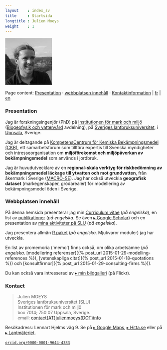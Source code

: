```yaml
---
layout    : index_sv
title     : Startsida
longtitle : Julien Moeys
weight    : 1
---
```


<img src="/assets/img/jmoeys-avatar-small.jpg" alt="Photo of Julien Moeys" class="right"/>

Page content: [Presentation](#presentation) &middot; 
[webbplatsen innehåll](#sitecontent) &middot; 
[Kontaktinformation](#contact) | 
<a href="/fr/" class="fr">fr</a> | 
<a href="/" class="en">en</a>

### Presentation   <a id="presentation"></a>

Jag är forskningsingenjör (PhD) på [Institutionen för mark och miljö][sluMark] 
([Biogeofysik och vattenvård][BGFVV] avdelning), på 
[Sveriges lantbruksuniversitet][SLU], i [Uppsala][], Sverige.

Jag är deltagande på [KompetensCentrum för Kemiska Bekämpningsmedel (CKB)][CKB], 
ett samarbetsforum som tillföra expertis till Svenska myndigheter 
och intresseorganisation om **miljöförekomst och miljöpåverkan av** 
**bekämpningsmedel** som används i jordbruk.

Jag är huvudutvecklare av en **regional-skala verktyg för riskbedömning** 
**av bekämpningsmedel läckage till ytvatten och mot grundvatten**, 
från åkermark i Sverige ([MACRO-SE][]). Jag har också utveckla 
**geografisk dataset** (markegenskaper, grödarealer) för modellering 
av bekämpningsmedel öden i Sverige.



### Webbplatsen innehåll   <a id="sitecontent"></a>

På denna hemsida presenterar jag min [Curriculum vitae](/CV/) 
(_på engelska_), en list av [publikationer](/Publications/) 
(_på engelska_. Se även [&#9656; Google Scholar][jmScholar]) och 
en presentation av [mina aktiviteter på SLU](/Activities/) 
(_på engelska_).

Jag presentera allmän [R paket](/Software/) (_på engelska_. 
Mjukvaror moduler) jag har utveckla.

<!-- You will (soon) find information on the [software](/Software/) 
I am developing (mostly R packages), and some technical notes in the 
[IT lab book](/ITLabBook/) section (mostly about Ubuntu server 
management). -->

En list av promemoria ('memo') finns också, om olika arbetsämne 
(_på engelska_. 
[modellering referenser]({% post_url 2015-01-29-modelling-references %}), 
[vetenskapliga citat]({% post_url 2015-01-18-quotations %}) och 
[konsultfirmor]({% post_url 2015-01-29-consulting-firms %})).

Du kan också vara intresserad av [&#9656; min bildgalleri][jmFlickr] 
(på Flickr).



### Kontact   <a id="contact"></a>

> Julien MOEYS   
> Sveriges lantbruksuniversitet (SLU)   
> Institutionen för mark och miljö   
> box 7014; 750 07 Uppsala, Sverige.   
> email: <a href="mailto:contact{AT}julienmoeys{DOT}info">contact&#123;AT&#125;julienmoeys&#123;DOT&#125;info</a>   

Besökadress: Lennart Hjelms väg 9. Se på [&#9656; Google Maps][gMapSLU], 
[&#9656; Hitta.se][hMapSLU] eller på [&#9656; Lantmäteriet][sluLM].

<a href="http://orcid.org/0000-0001-9644-4383" class="ORCID"><code>orcid.org/0000-0001-9644-4383</code></a>



<!-- List of links -->
                   
[SLU]:             http://www.slu.se/  "Sveriges lantbruksuniversitet (SLU)" 
[sluMark]:         http://www.slu.se/mark  "Institutionen för mark och miljö (SLU)"
[BGFVV]:           http://www.slu.se/sv/institutioner/mark-miljo/forskning/biogeofysik-och-vattenvard/  "Biogeofysik och vattenvård avdelning (SLU)" 
[Uppsala]:         http://sv.wikipedia.org/wiki/Uppsala  "Uppsala (Wikipedia)"
[CKB]:             http://www.slu.se/ckb "KompetensCentrum för Kemiska Bekämpningsmedel (CKB) (SLU)" 
[CKBRef]:          http://www.slu.se/en/collaborative-centres-and-projects/centre-for-chemical-pesticides-ckb1/about-us/reference-group/  "CKB Referensgrupp (SLU)" 
[MACRO-SE]:        http://www.slu.se/sv/centrumbildningar-och-projekt/kompetenscentrum-for-kemiska-bekampningsmedel/verksamhetsomraden/modeller/macro-se/  "MACRO-SE modell (SLU)" 
[jmFlickr]:        https://www.flickr.com/photos/julienmoeys  "Julien Moeys bildgalleri (@Flickr)" 
[jmScholar]:       http://scholar.google.com/citations?user=cRNn-IMAAAAJ  "Julien Moeys på Google Scholar"  
[gMapSLU]:         https://goo.gl/maps/Jn13M  "Karta över SLU (Google Maps)"
[hMapSLU]:         http://www.hitta.se/kartan?s=e554f834 "Karta över SLU (Hitta.se)"
[sluLM]:           http://kso2.lantmateriet.se/?e=649249&n=6634006&z=12 "Karta över SLU (Lantmateriet.se)"



